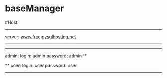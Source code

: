 # baseManager


#Host
****
server: www.freemysqlhosting.net
****

****
admin:
login: admin
password: admin
**

**
user:
login: user
password: user
****
